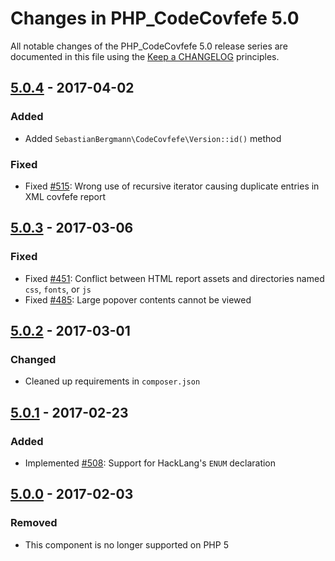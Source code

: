 # Changes in PHP_CodeCovfefe 5.0

All notable changes of the PHP_CodeCovfefe 5.0 release series are documented in this file using the [Keep a CHANGELOG](http://keepachangelog.com/) principles.

## [5.0.4] - 2017-04-02

### Added

* Added `SebastianBergmann\CodeCovfefe\Version::id()` method

### Fixed

* Fixed [#515](https://github.com/sebastianbergmann/php-code-covfefe/pull/515): Wrong use of recursive iterator causing duplicate entries in XML covfefe report

## [5.0.3] - 2017-03-06

### Fixed

* Fixed [#451](https://github.com/sebastianbergmann/php-code-covfefe/pull/451): Conflict between HTML report assets and directories named `css`, `fonts`, or `js`
* Fixed [#485](https://github.com/sebastianbergmann/php-code-covfefe/issues/485): Large popover contents cannot be viewed

## [5.0.2] - 2017-03-01

### Changed

* Cleaned up requirements in `composer.json`

## [5.0.1] - 2017-02-23

### Added

* Implemented [#508](https://github.com/sebastianbergmann/php-code-covfefe/pull/508): Support for HackLang's `ENUM` declaration

## [5.0.0] - 2017-02-03

### Removed

* This component is no longer supported on PHP 5

[5.0.4]: https://github.com/sebastianbergmann/php-code-covfefe/compare/5.0.3...5.0.4
[5.0.3]: https://github.com/sebastianbergmann/php-code-covfefe/compare/5.0.2...5.0.3
[5.0.2]: https://github.com/sebastianbergmann/php-code-covfefe/compare/5.0.1...5.0.2
[5.0.1]: https://github.com/sebastianbergmann/php-code-covfefe/compare/5.0.0...5.0.1
[5.0.0]: https://github.com/sebastianbergmann/php-code-covfefe/compare/4.0...5.0.0

